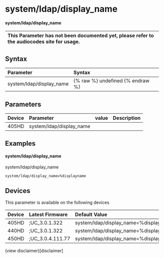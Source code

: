 ﻿---
description: system/ldap/display_name
search:
    keywords: ['system','ldap','display_name']
---

# system/ldap/display_name

#### system/ldap/display_name


| This Parameter has not been documented yet, please refer to the audiocodes site for usage.  |
| :--- |

## Syntax
| Parameter | Syntax |
| :--- | :--- |
|system/ldap/display_name | {% raw %} undefined {% endraw %} |

## Parameters
|Device|Parameter|value|Description|
|:---|:---|:---|:---|
| 405HD | system/ldap/display_name |  |  |

## Examples
#### system/ldap/display_name

system/ldap/display_name

```
system/ldap/display_name=%displayname
```

## Devices
This parameter is available on the following devices

| Device | Latest Firmware | Default Value |
|:---|:---|:---|
| 405HD | ;UC_3.0.1.322 | system/ldap/display_name=%displayname 
| 440HD | ;UC_3.0.1.322 | system/ldap/display_name=%displayname 
| 450HD | ;UC_3.0.4.111.77 | system/ldap/display_name=%displayname 

(view disclaimer)[disclaimer]
